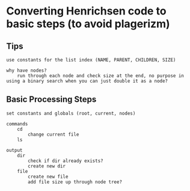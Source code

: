 # Converting Henrichsen code to basic steps (to avoid plagerizm)
## Tips
```
use constants for the list index (NAME, PARENT, CHILDREN, SIZE)

why have nodes?
	run through each node and check size at the end, no purpose in using a binary search when you can just double it as a node?
```

## Basic Processing Steps
```
set constants and globals (root, current, nodes)

commands
	cd
		change current file
	ls
		
output
	dir
		check if dir already exists?
		create new dir
	file
		create new file
		add file size up through node tree?

```
